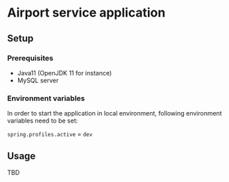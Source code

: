 # Airport service application

## Setup

### Prerequisites

- Java11 (OpenJDK 11 for instance)
- MySQL server

### Environment variables
In order to start the application in local environment, following environment variables need to be set:

``spring.profiles.active`` = ``dev``

## Usage

TBD
